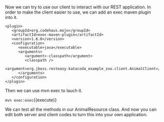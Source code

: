 Now we can try to use our client to interact with our REST application. In order to make the client easier to use, we can add an exec maven plugin into it.
```
<plugin>
   <groupId>org.codehaus.mojo</groupId>
   <artifactId>exec-maven-plugin</artifactId>
   <version>1.6.0</version>
   <configuration>
      <executable>java</executable>
      <arguments>
         <argument>-classpath</argument>
         <classpath />
         <argument>org.jboss.resteasy.katacoda_example_zoo.client.AnimalClient</argument>
      </arguments>
   </configuration>
</plugin>
```
Then we can use mvn exec to lauch it.


`mvn exec:exec`{{execute}}

We can test all the methods in our AnimalResource class. And now you can edit both server and client codes to turn this into your own application.

